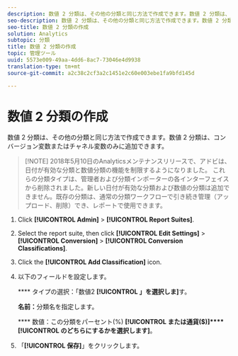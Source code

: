 ```yaml
---
description: 数値 2 分類は、その他の分類と同じ方法で作成できます。数値 2 分類は、コンバージョン変数またはチャネル変数のみに追加できます。
seo-description: 数値 2 分類は、その他の分類と同じ方法で作成できます。数値 2 分類は、コンバージョン変数またはチャネル変数のみに追加できます。
seo-title: 数値 2 分類の作成
solution: Analytics
subtopic: 分類
title: 数値 2 分類の作成
topic: 管理ツール
uuid: 5573e009-49aa-4dd6-8ac7-73046e4d9938
translation-type: tm+mt
source-git-commit: a2c38c2cf3a2c1451e2c60e003ebe1fa9bfd145d

---
```



# 数値 2 分類の作成

数値 2 分類は、その他の分類と同じ方法で作成できます。数値 2 分類は、コンバージョン変数またはチャネル変数のみに追加できます。

> [!NOTE] 2018年5月10日のAnalyticsメンテナンスリリースで、アドビは、日付が有効な分類と数値分類の機能を制限するようになりました。 これらの分類タイプは、管理者および分類インポーターの各インターフェイスから削除されました。新しい日付が有効な分類および数値の分類は追加できません。既存の分類は、通常の分類ワークフローで引き続き管理（アップロード、削除）でき、レポートで使用できます。

1. Click **[!UICONTROL Admin]** &gt; **[!UICONTROL Report Suites]**.
1. Select the report suite, then click **[!UICONTROL Edit Settings]** &gt; **[!UICONTROL Conversion]** &gt; **[!UICONTROL Conversion Classifications]**.
1. Click the **[!UICONTROL Add Classification]** icon.
1. 以下のフィールドを設定します。

   **** タイプの選択：「数値2 **[!UICONTROL 」を選択しま]**&#x200B;す。

   **名前：**&#x200B;分類名を指定します。

   **** 数値：この分類をパーセント(%) **[!UICONTROL または通貨($)]****[!UICONTROL のどちらにするかを選択します]**。

1. 「**[!UICONTROL 保存]**」をクリックします。
